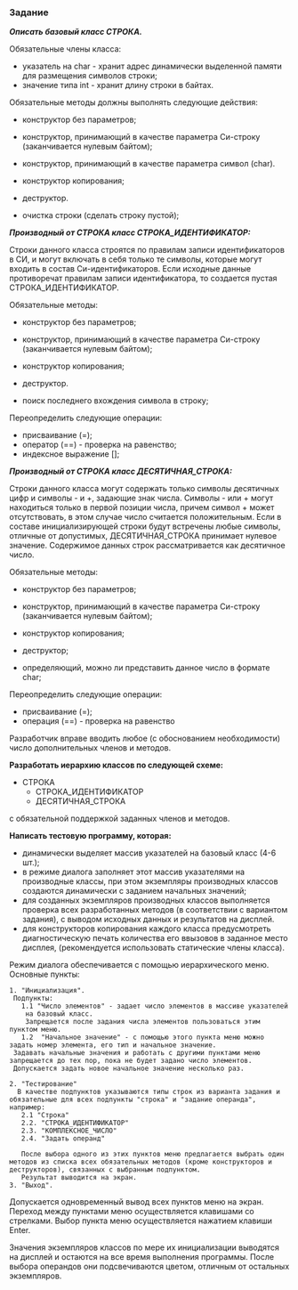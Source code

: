 ### Задание ###

***Описать базовый класс СТРОКА.***

Обязательные члены класса:
* указатель на char - хранит адрес динамически выделенной памяти
	    для размещения символов строки;
* значение типа int - хранит длину строки в байтах.

Обязательные методы должны выполнять следующие действия:

* конструктор без параметров;
* конструктор, принимающий в качестве параметра
  Си-строку (заканчивается нулевым байтом);
* конструктор, принимающий в качестве параметра символ (char).
* конструктор копирования;
* деструктор.

* очистка строки (сделать строку пустой);

***Производный от СТРОКА класс СТРОКА_ИДЕНТИФИКАТОР:***

Строки данного класса строятся по правилам записи идентификаторов в СИ, и могут включать в себя только те символы, которые могут входить в состав Си-идентификаторов. Если исходные данные противоречат правилам записи идентификатора, то создается пустая СТРОКА_ИДЕНТИФИКАТОР.

Обязательные методы:
* конструктор без параметров;
* конструктор, принимающий в качестве параметра Си-строку
  (заканчивается нулевым байтом);
* конструктор копирования;
* деструктор.

* поиск последнего вхождения символа в строку;

Переопределить следующие операции:
* присваивание (=);
* оператор (==) - проверка на равенство;
* индексное выражение [];


***Производный от СТРОКА класс ДЕСЯТИЧНАЯ_СТРОКА:***

Строки данного класса могут содержать только символы десятичных цифр и символы - и +, задающие знак числа. Символы - или + могут находиться только в первой позиции числа, причем символ + может отсутствовать, в этом случае число считается положительным. Если в составе инициализирующей строки будут встречены любые символы, отличные от допустимых, ДЕСЯТИЧНАЯ_СТРОКА принимает нулевое значение.
Содержимое данных строк рассматривается как десятичное число.

Обязательные методы:

* конструктор без параметров;
* конструктор, принимающий в качестве параметра
  Си-строку (заканчивается нулевым байтом);
* конструктор копирования;
* деструктор;

* определяющий, можно ли представить данное число в формате char;

Переопределить следующие операции:

* присваивание (=);
* операция (==) - проверка на равенство

Разработчик вправе вводить любое (с обоснованием необходимости) число дополнительных членов и методов.


**Разработать иерархию классов по следующей схеме:**
- СТРОКА
    - СТРОКА_ИДЕНТИФИКАТОР
    - ДЕСЯТИЧНАЯ_СТРОКА

с обязательной поддержкой  заданных членов и методов.

**Написать тестовую программу, которая:**

* динамически выделяет массив указателей на базовый класс (4-6 шт.);
* в режиме диалога заполняет этот массив указателями на производные классы, при этом экземпляры производных классов создаются динамически с заданием начальных значений;
* для созданных экземпляров производных классов выполняется проверка всех разработанных методов (в соответствии с вариантом задания), с выводом исходных данных и результатов на дисплей.
* для конструкторов копирования каждого класса предусмотреть диагностическую печать количества его ввызовов в заданное место дисплея, (рекомендуется использовать статические члены класса).

Режим диалога обеспечивается с помощью иерархического меню.
Основные пункты:

    1. "Инициализация".
     Подпункты:
       1.1 "Число элементов" - задает число элементов в массиве указателей
	    на базовый класс.
	    Запрещается после задания числа элементов пользоваться этим пунктом меню.
       1.2  "Начальное значение" - с помощью этого пункта меню можно задать номер элемента, его тип и начальное значение.
     Задавать начальные значения и работать с другими пунктами меню запрещается до тех пор, пока не будет задано число элементов.
     Допускается задать новое начальное значение несколько раз.

    2. "Тестирование"
      В качестве подпунктов указываются типы строк из варианта задания и обязательные для всех подпункты "строка" и "задание операнда", например:
       2.1 "Строка"
       2.2. "СТРОКА_ИДЕНТИФИКАТОР"
       2.3. "КОМПЛЕКСНОЕ_ЧИСЛО"
       2.4. "Задать операнд"

       После выбора одного из этих пунктов меню предлагается выбрать один методов из списка всех обязательных методов (кроме конструкторов и деструкторов), связанных с выбранным подпунктом.
       Результат выводится на экран.
    3. "Выход".

 Допускается одновременный вывод всех пунктов меню на экран.
 Переход между пунктами меню осуществляется клавишами со стрелками.
 Выбор пункта меню осуществляется нажатием клавиши Enter.

 Значения экземпляров классов по мере их инициализации выводятся на дисплей и остаются на все время выполнения программы.
 После выбора операндов они подсвечиваются цветом, отличным от остальных экземпляров.
